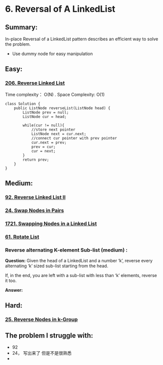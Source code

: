 # 6. Reversal of A LinkedList

## Summary:

In-place Reversal of a LinkedList pattern describes an efficient way to solve the problem.

* Use dummy node for easy manipulation







## Easy:

### [206. Reverse Linked List](https://leetcode.com/problems/reverse-linked-list/)

Time complexity： O\(N\) . Space Complexity: O\(1\)

```text
class Solution {
    public ListNode reverseList(ListNode head) {
        ListNode prev = null;
        ListNode cur = head;
        
        while(cur != null){
            //store next pointer
            ListNode next = cur.next;
            //connect cur pointer with prev pointer
            cur.next = prev;
            prev = cur;
            cur = next; 
        }
        return prev;
    }
}
```

### 



## Medium:

### [92. Reverse Linked List II](https://leetcode.com/problems/reverse-linked-list-ii/)

### [24. Swap Nodes in Pairs](https://leetcode.com/problems/swap-nodes-in-pairs/)

### [1721. Swapping Nodes in a Linked List](https://leetcode.com/problems/swapping-nodes-in-a-linked-list/)

### [61. Rotate List](https://leetcode.com/problems/rotate-list/)

### Reverse alternating K-element Sub-list \(medium\) :

**Question:** Given the head of a LinkedList and a number ‘k’, reverse every alternating ‘k’ sized sub-list starting from the head.

If, in the end, you are left with a sub-list with less than ‘k’ elements, reverse it too.  


**Answer:**





## Hard:

### [25. Reverse Nodes in k-Group](https://leetcode.com/problems/reverse-nodes-in-k-group/)

### 



## The problem I  struggle with:

* 92
* 24， 写出来了 但是不是很熟悉
* 




